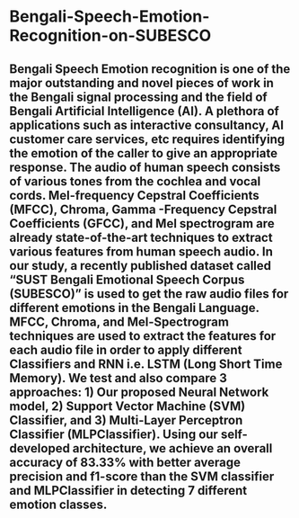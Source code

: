 # Bengali-Speech-Emotion-Recognition-on-SUBESCO

## Bengali Speech Emotion recognition is one of the major outstanding and novel pieces of work  in the Bengali signal processing and the field of Bengali Artificial Intelligence (AI). A plethora of applications such as interactive consultancy, AI customer care services, etc requires identifying the emotion of the caller to give an appropriate response. The audio of human speech consists of various tones from the cochlea and vocal cords. Mel-frequency Cepstral Coefficients (MFCC), Chroma, Gamma -Frequency Cepstral Coefficients (GFCC), and Mel spectrogram are already state-of-the-art techniques to extract various features from human speech audio. In our study, a recently published dataset called “SUST Bengali Emotional Speech Corpus (SUBESCO)” is used to get the raw audio files for different emotions in the Bengali Language. MFCC, Chroma, and Mel-Spectrogram techniques are used to extract the features for each audio file in order to apply different Classifiers and RNN i.e. LSTM (Long Short Time Memory). We test and also compare 3 approaches: 1) Our proposed Neural Network model, 2) Support Vector Machine (SVM) Classifier, and 3) Multi-Layer Perceptron Classifier (MLPClassifier). Using our self-developed architecture, we achieve an overall accuracy of 83.33% with better average precision and f1-score than the SVM classifier and MLPClassifier in detecting 7 different emotion classes.
